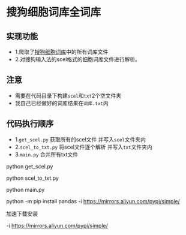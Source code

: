 # 搜狗细胞词库全词库
## 实现功能
* 1.爬取了[搜狗细胞词库](https://pinyin.sogou.com/dict/)中的所有词库文件
* 2.对搜狗输入法的scel格式的细胞词库文件进行解析。

## 注意
* 需要在代码目录下构建`scel`和`txt`2个空文件夹
* 我自己已经做好的词库结果在`词库.txt`内

## 代码执行顺序
* 1.`get_scel.py` 获取所有的scel文件 并写入`scel`文件夹内
* 2.`scel_to_txt.py` 将scel文件逐个解析 并写入`txt`文件夹内
* 3.`main.py` 合并所有txt文件





python get_scel.py

python scel_to_txt.py

python main.py

python -m pip install pandas -i https://mirrors.aliyun.com/pypi/simple/


加速下载安装

-i https://mirrors.aliyun.com/pypi/simple/


